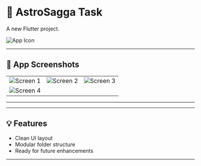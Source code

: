 # 🚀 AstroSagga Task

A new Flutter project.

![App Icon](https://github.com/user-attachments/assets/f7a53d1c-5935-45d3-85cb-63bd15474b3c)

---

## 📱 App Screenshots

| | | |
|:-:|:-:|:-:|
| ![Screen 1](https://github.com/user-attachments/assets/e4b21343-2502-4c74-90ca-563272e7f6e0) | ![Screen 2](https://github.com/user-attachments/assets/09972fde-c6d1-4348-bca6-f969aee56197) | ![Screen 3](https://github.com/user-attachments/assets/e5c70762-ec16-4f6f-b237-1deb685a5fa2) |
| ![Screen 4](https://github.com/user-attachments/assets/c1d31f9e-f619-4696-a434-366317f18c91) |  |  |

---


---


## 💡 Features

- Clean UI layout
- Modular folder structure
- Ready for future enhancements

---

